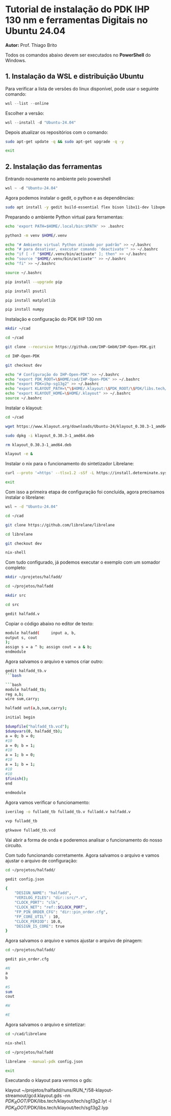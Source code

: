 # Tutorial de instalação do PDK IHP 130 nm e ferramentas Digitais no Ubuntu 24.04
**Autor:** Prof. Thiago Brito

Todos os comandos abaixo devem ser executados no **PowerShell** do Windows.

## 1. Instalação da WSL e distribuição Ubuntu
Para verificar a lista de versões do linux disponível, pode usar o seguinte comando:

```powershell
wsl --list --online
```

Escolher a versão:

```powershell
wsl --install -d "Ubuntu-24.04"
```

Depois atualizar os repositórios com o comando:

```bash
sudo apt-get update -q && sudo apt-get upgrade -q -y

exit
```

## 2. Instalação das ferramentas

Entrando novamente no ambiente pelo powershell

```powershell
wsl ~ -d "Ubuntu-24.04"
```

Agora podemos instalar o gedit, o python e as dependências:

```bash
sudo apt install -y gedit build-essential flex bison libx11-dev libxpm-dev libxext-dev libxft-dev tcl-dev tk-dev autoconf libtool libxaw7-dev libreadline-dev xterm libqt5designer5 libqt5multimedia5 libqt5opengl5t64 libqt5multimediawidgets5 libqt5printsupport5t64 libqt5sql5t64 libqt5xmlpatterns5 ruby ruby-dev libgit2-dev python3-venv python3-tk vim-gtk3 curl iverilog gtkwave
```

Preparando o ambiente Python virtual para ferramentas:

```bash
echo 'export PATH=$HOME/.local/bin:$PATH' >> .bashrc

python3 -m venv $HOME/.venv

echo "# Ambiente virtual Python ativado por padrão" >> ~/.bashrc
echo "# para desativar, executar comando 'deactivate'" >> ~/.bashrc
echo "if [ -f "$HOME/.venv/bin/activate" ]; then" >> ~/.bashrc
echo "source "$HOME/.venv/bin/activate"" >> ~/.bashrc
echo "fi" >> ~/.bashrc

source ~/.bashrc

pip install --upgrade pip

pip install psutil

pip install matplotlib

pip install numpy
```


Instalação e configuração do PDK IHP 130 nm

```bash
mkdir ~/cad

cd ~/cad

git clone --recursive https://github.com/IHP-GmbH/IHP-Open-PDK.git

cd IHP-Open-PDK

git checkout dev

echo "# Configuração do IHP-Open-PDK" >> ~/.bashrc
echo "export PDK_ROOT=\$HOME/cad/IHP-Open-PDK" >> ~/.bashrc
echo "export PDK=ihp-sg13g2" >> ~/.bashrc
echo "export KLAYOUT_PATH=\"\$HOME/.klayout:\$PDK_ROOT/\$PDK/libs.tech/klayout\"" >> ~/.bashrc
echo "export KLAYOUT_HOME=\$HOME/.klayout" >> ~/.bashrc
source ~/.bashrc
```

Instalar o klayout:

```bash
cd ~/cad

wget https://www.klayout.org/downloads/Ubuntu-24/klayout_0.30.3-1_amd64.deb

sudo dpkg -i klayout_0.30.3-1_amd64.deb

rm klayout_0.30.3-1_amd64.deb

klayout -e &
```

Instalar o nix para o funcionamento do sintetizador Librelane:

```bash
curl --proto '=https' --tlsv1.2 -sSf -L https://install.determinate.systems/nix | sh -s --install --no-confirm --extra-conf "extra-substituters=https://nix-cache.fossi-foundation.org extra-trusted-public-keys=nix-cache.fossi-foundation.org:3+K59iFwXqKsL7BNu6Guy0v+uTlwsxYQxjspXzqLYQs="

exit
```

Com isso a primeira etapa de configuração foi concluída, agora precisamos instalar o librelane:

```bash
wsl ~ -d "Ubuntu-24.04"

cd ~/cad

git clone https://github.com/librelane/librelane

cd librelane

git checkout dev

nix-shell

```

Com tudo configurado, já podemos executar o exemplo com um somador completo:

```bash
mkdir ~/projetos/halfadd/

cd ~/projetos/halfadd

mkdir src

cd src

gedit halfadd.v
```

Copiar o código abaixo no editor de texto:

```bash
module halfadd( 	input a, b, 
output s, cout
);
assign s = a ^ b; assign cout = a & b;
endmodule
```

Agora salvamos o arquivo e vamos criar outro:

```bash
gedit halfadd_tb.v
```bash

```bash
module halfadd_tb;
reg a,b;
wire sum,carry;

halfadd uut(a,b,sum,carry);

initial begin

$dumpfile("halfadd_tb.vcd");
$dumpvars(0, halfadd_tb);
a = 0; b = 0; 
#10
a = 0; b = 1;
#10
a = 1; b = 0;
#10
a = 1; b = 1;
#10
#10
$finish();
end
                
endmodule
```

Agora vamos verificar o funcionamento:

```bash
iverilog -o fulladd_tb fulladd_tb.v fulladd.v halfadd.v 

vvp fulladd_tb

gtkwave fulladd_tb.vcd
```

Vai abrir a forma de onda e poderemos analisar o funcionamento do nosso circuito.

Com tudo funcionando corretamente. Agora salvamos o arquivo e vamos ajustar o arquivo de configuração:

```bash
cd ~/projetos/halfadd/

gedit config.json

{
    "DESIGN_NAME": "halfadd",
    "VERILOG_FILES": "dir::src/*.v",
    "CLOCK_PORT": "clk",
    "CLOCK_NET": "ref::$CLOCK_PORT",
    "FP_PIN_ORDER_CFG": "dir::pin_order.cfg",
    "FP_CORE_UTIL" : 10,
    "CLOCK_PERIOD": 10.0,
    "DESIGN_IS_CORE": true
}
```

Agora salvamos o arquivo e vamos ajustar o arquivo de pinagem:

```bash
cd ~/projetos/halfadd/

gedit pin_order.cfg

#N
a
b

#S
sum
cout

#W

#E
```

Agora salvamos o arquivo e sintetizar:

```bash
cd ~/cad/librelane

nix-shell

cd ~/projetos/halfadd

librelane --manual-pdk config.json

exit

```

Executando o klayout para vermos o gds:

klayout ~/projetos/halfadd/runs/RUN_*/58-klayout-streamout/gcd.klayout.gds -nn $PDK_ROOT/$PDK/libs.tech/klayout/tech/sg13g2.lyt -l $PDK_ROOT/$PDK/libs.tech/klayout/tech/sg13g2.lyp

```
